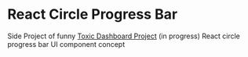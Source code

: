# React Circle Progress Bar
Side Project of funny [Toxic Dashboard Project](https://github.com/nat-davydova/toxic-dashboard)
(in progress) React circle progress bar UI component concept
